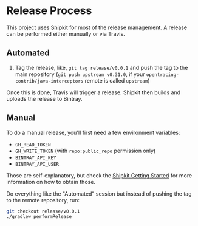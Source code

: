 # Release Process

This project uses [Shipkit](http://shipkit.org) for most of the release management. A release can be performed either manually or via Travis.

## Automated

1. Tag the release, like, `git tag release/v0.0.1` and push the tag to the main repository (`git push upstream v0.31.0`, if your `opentracing-contrib/java-interceptors` remote is called `upstream`)

Once this is done, Travis will trigger a release. Shipkit then builds and uploads the release to Bintray.

## Manual

To do a manual release, you'll first need a few environment variables:

* `GH_READ_TOKEN`
* `GH_WRITE_TOKEN` (with `repo:public_repo` permission only)
* `BINTRAY_API_KEY`
* `BINTRAY_API_USER`

Those are self-explanatory, but check the [Shipkit Getting Started](https://github.com/mockito/shipkit/blob/master/docs/getting-started.md) for more information on how to obtain those. 

Do everything like the "Automated" session but instead of pushing the tag to the remote repository, run:

```bash
git checkout release/v0.0.1
./gradlew performRelease
```

